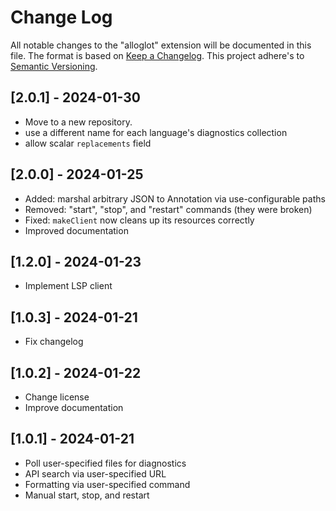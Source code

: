 # Change Log

All notable changes to the "alloglot" extension will be documented in this file.
The format is based on [Keep a Changelog](http://keepachangelog.com/en/1.0.0/).
This project adhere's to [Semantic Versioning](https://semver.org/spec/v2.0.0.html).

## [2.0.1] - 2024-01-30

- Move to a new repository.
- use a different name for each language's diagnostics collection
- allow scalar `replacements` field

## [2.0.0] - 2024-01-25

- Added: marshal arbitrary JSON to Annotation via use-configurable paths
- Removed: "start", "stop", and "restart" commands (they were broken)
- Fixed: `makeClient` now cleans up its resources correctly
- Improved documentation

## [1.2.0] - 2024-01-23

- Implement LSP client

## [1.0.3] - 2024-01-21

- Fix changelog

## [1.0.2] - 2024-01-22

- Change license
- Improve documentation

## [1.0.1] - 2024-01-21

- Poll user-specified files for diagnostics
- API search via user-specified URL
- Formatting via user-specified command
- Manual start, stop, and restart
